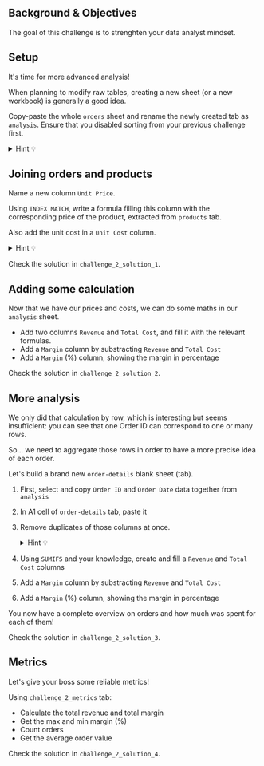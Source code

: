 ## Background & Objectives

The goal of this challenge is to strenghten your data analyst mindset.

## Setup

It's time for more advanced analysis!

When planning to modify raw tables, creating a new sheet (or a new workbook) is generally a good idea.

Copy-paste the whole `orders` sheet and rename the newly created tab as `analysis`. Ensure that you disabled sorting from your previous challenge first.

<details><summary markdown='span'>Hint 💡
</summary>
  Just right click on the tab you want to copy and click `Move or Copy`.
</details>



## Joining orders and products

Name a new column `Unit Price`.

Using `INDEX MATCH`, write a formula filling this column with the corresponding price of the product, extracted from `products` tab.

Also add the unit cost in a `Unit Cost` column.

<details><summary markdown='span'>Hint 💡
</summary>
  Have you noted that adding a new product is made really easy thanks to this two tables structure? You'll see more about table relationship later.

  Note that we could have used a Merge query, as seen during class, with a larger dataset.
</details>

Check the solution in `challenge_2_solution_1`.

## Adding some calculation

Now that we have our prices and costs, we can do some maths in our `analysis` sheet.

- Add two columns `Revenue` and `Total Cost`, and fill it with the relevant formulas.
- Add a `Margin` column by substracting `Revenue` and `Total Cost`
- Add a `Margin` (%) column, showing the margin in percentage

Check the solution in `challenge_2_solution_2`.

## More analysis

We only did that calculation by row, which is interesting but seems insufficient: you can see that one Order ID can correspond to one or many rows.

So... we need to aggregate those rows in order to have a more precise idea of each order.

Let's build a brand new `order-details` blank sheet (tab).

1. First, select and copy `Order ID` and `Order Date` data together from `analysis`
2. In A1 cell of `order-details` tab, paste it
3. Remove duplicates of those columns at once.

    <details><summary markdown='span'>Hint 💡
    </summary>
      Click Data > Data Tools > Remove Duplicates

              We can delete duplicate on both columns because each order of the `Order ID` were necessarily placed at the same date!
    </details>

4. Using `SUMIFS` and your knowledge, create and fill a `Revenue` and `Total Cost` columns
5. Add a `Margin` column by substracting `Revenue` and `Total Cost`
6. Add a `Margin` (%) column, showing the margin in percentage

You now have a complete overview on orders and how much was spent for each of them!

Check the solution in `challenge_2_solution_3`.

## Metrics

Let's give your boss some reliable metrics!

Using `challenge_2_metrics` tab:

- Calculate the total revenue and total margin
- Get the max and min margin (%)
- Count orders
- Get the average order value

Check the solution in `challenge_2_solution_4`.
